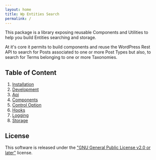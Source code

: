 ```yaml
---
layout: home
title: Wp Entities Search
permalink: /
---
```


This package is a library exposing reusable Components and Utilities to help you build Entities searching and storage.

At it's core it permits to build components and reuse the WordPress Rest API to search for Posts associated to one or
more Post Types but also, to search for Terms belonging to one or more Taxonomies.

## Table of Content

1. [Installation](./installation.md)
2. [Development](./development.md)
3. [Api](./api.md)
4. [Components](./components.md)
5. [Control Option](./control-option.md)
6. [Hooks](./hooks.md)
7. [Logging](./logging.md)
8. [Storage](./storage.md)

## License

This software is released under the ["GNU General Public License v2.0 or later"](./LICENSE) license.
